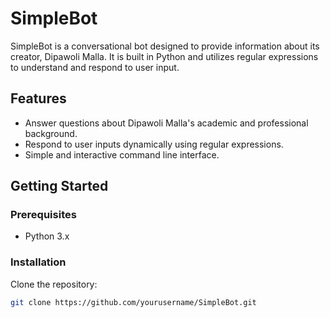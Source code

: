 # SimpleBot

SimpleBot is a conversational bot designed to provide information about its creator, Dipawoli Malla. It is built in Python and utilizes regular expressions to understand and respond to user input.

## Features
- Answer questions about Dipawoli Malla's academic and professional background.
- Respond to user inputs dynamically using regular expressions.
- Simple and interactive command line interface.

## Getting Started
### Prerequisites
- Python 3.x

### Installation
Clone the repository:
```bash
git clone https://github.com/yourusername/SimpleBot.git
